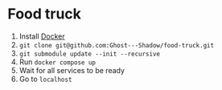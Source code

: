 # Food truck

1. Install [Docker](https://www.docker.com/)
2. `git clone git@github.com:Ghost---Shadow/food-truck.git`
3. `git submodule update --init --recursive`
3. Run `docker compose up`
4. Wait for all services to be ready                                                                                  
5. Go to `localhost`
